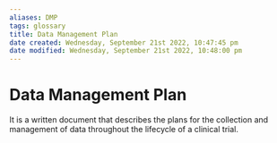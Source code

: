 ```yaml
---
aliases: DMP
tags: glossary 
title: Data Management Plan
date created: Wednesday, September 21st 2022, 10:47:45 pm
date modified: Wednesday, September 21st 2022, 10:48:00 pm
---
```

# Data Management Plan
It is a written document that describes the plans for the collection and management of data throughout the lifecycle of a clinical trial.
